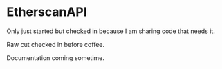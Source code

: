 EtherscanAPI
============

Only just started but checked in because I am sharing code that needs it.

Raw cut checked in before coffee.

Documentation coming sometime.

